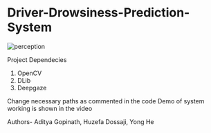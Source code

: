 # Driver-Drowsiness-Prediction-System


![perception](https://user-images.githubusercontent.com/53611390/90265188-35bb2b80-de20-11ea-8b03-a948d5235bb4.png)

Project Dependecies 
1. OpenCV
2. DLib
3. Deepgaze

Change necessary paths as commented in the code
Demo of system working is shown in the video

Authors-
Aditya Gopinath, Huzefa Dossaji, Yong He
